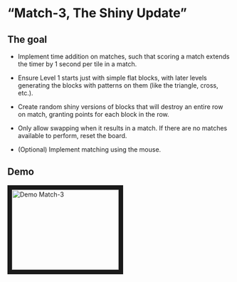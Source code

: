 # “Match-3, The Shiny Update”

## The goal

- Implement time addition on matches, such that scoring a match extends the timer by 1 second per tile in a match.

- Ensure Level 1 starts just with simple flat blocks, with later levels
  generating the blocks with patterns on them (like the triangle, cross, etc.).

- Create random shiny versions of blocks that will destroy an entire row on match, granting points for each block in the row.

- Only allow swapping when it results in a match. If there are no matches available to perform, reset the board.

- (Optional) Implement matching using the mouse.

## Demo

<a href="http://www.youtube.com/watch?feature=player_embedded&v=M-LOKehOhbA
" target="_blank"><img src="http://img.youtube.com/vi/M-LOKehOhbA/0.jpg"
alt="Demo Match-3" width="240" height="180" border="10" /></a>
